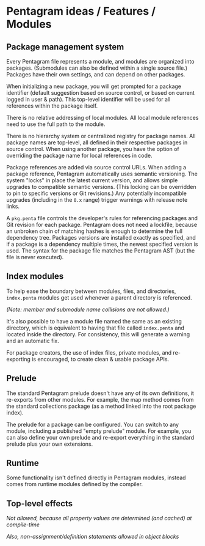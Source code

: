 # Pentagram ideas / Features / Modules

## Package management system

Every Pentagram file represents a module, and modules are organized into packages. (Submodules can also be defined within a single source file.) Packages have their own settings, and can depend on other packages.

When initializing a new package, you will get prompted for a package identifier (default suggestion based on source control, or based on current logged in user & path). This top-level identifier will be used for all references within the package itself.

There is no relative addressing of local modules. All local module references need to use the full path to the module.

There is no hierarchy system or centralized registry for package names. All package names are top-level, all defined in their respective packages in source control. When using another package, you have the option of overriding the package name for local references in code.

Package references are added via source control URLs. When adding a package reference, Pentagram automatically uses semantic versioning. The system "locks" in place the latest current version, and allows simple upgrades to compatible semantic versions. (This locking can be overridden to pin to specific versions or Git revisions.) Any potentially incompatible upgrades (including in the `0.x` range) trigger warnings with release note links.

A `pkg.penta` file controls the developer's rules for referencing packages and Git revision for each package. Pentagram does not need a lockfile, because an unbroken chain of matching hashes is enough to determine the full dependency tree. Packages versions are installed exactly as specified, and if a package is a dependency multiple times, the newest specified version is used. The syntax for the package file matches the Pentagram AST (but the file is never executed).

## Index modules

To help ease the boundary between modules, files, and directories, `index.penta` modules get used whenever a parent directory is referenced.

_(Note: member and submodule name collisions are not allowed.)_

It's also possible to have a module file named the same as an existing directory, which is equivalent to having that file called `index.penta` and located inside the directory. For consistency, this will generate a warning and an automatic fix.

For package creators, the use of index files, private modules, and re-exporting is encouraged, to create clean & usable package APIs.

## Prelude

The standard Pentagram prelude doesn't have any of its own definitions, it re-exports from other modules. For example, the map method comes from the standard collections package (as a method linked into the root package index).

The prelude for a package can be configured. You can switch to any module, including a published "empty prelude" module. For example, you can also define your own prelude and re-export everything in the standard prelude plus your own extensions.

## Runtime

Some functionality isn't defined directly in Pentagram modules, instead comes from runtime modules defined by the compiler.

## Top-level effects

_Not allowed, because all property values are determined (and cached) at compile-time_

_Also, non-assignment/definition statements allowed in object blocks_
